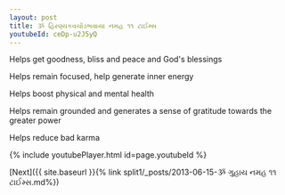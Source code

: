 ```yaml
---
layout: post
title: ૐ હિરણ્યકવચોંડભવાયા નમહ ૧૧ ટાઈમ્સ
youtubeId: ceDp-u2J5yQ
---
```

 
 
Helps get goodness, bliss and peace and God's blessings
 
Helps remain focused, help generate inner energy 
 
Helps boost physical and mental health 
 
Helps remain grounded and generates a sense of gratitude towards the greater power 
 
Helps reduce bad karma
 
 
 
 


{% include youtubePlayer.html id=page.youtubeId %}
 
[Next]({{ site.baseurl }}{% link  split1/_posts/2013-06-15-ૐ ગુહાય નમહ ૧૧ ટાઈમ્સ.md%})
 

